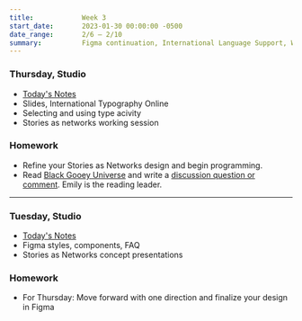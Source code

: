 ```yaml
---
title:            Week 3
start_date:       2023-01-30 00:00:00 -0500
date_range:       2/6 – 2/10
summary:          Figma continuation, International Language Support, Web typography
---
```


### Thursday, Studio

- [Today's Notes](https://paper.dropbox.com/doc/Parsons-Core-Interaction-S23-Week-3-Class-2-Notes--ByXcmmu7_eLVjuGoMUHmhMjhAQ-PXgWPRgjn1uHpmQRFG7vM)
- Slides, International Typography Online
- Selecting and using type acivity
- Stories as networks working session

### Homework
- Refine your Stories as Networks design and begin programming.
- Read [Black Gooey Universe](https://static1.squarespace.com/static/59238d36d2b8575d127794a4/t/5a60bdecf9619a7f881b02a0/1516289526013/UNBAG_2_AmericanArtist.pdf) and write a [discussion question or comment](https://paper.dropbox.com/doc/Parsons-Core-Interaction-S23-Reading-Reflections--BxHeyWrniW2rJzD4_C7pN4teAQ-xcAaUIV4Syfp3zmAR7IMi). Emily is the reading leader.


---


### Tuesday, Studio

- [Today's Notes](https://paper.dropbox.com/doc/Parsons-Core-Interaction-S23-Week-3-Class-1-Notes--ByMyYIeE9QlMBAHsWneKlBDOAQ-ZMdUU1ovbkvrBKUOe2FZs)
- Figma styles, components, FAQ
- Stories as Networks concept presentations

### Homework
- For Thursday: Move forward with one direction and finalize your design in Figma
